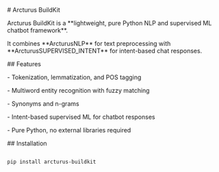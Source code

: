 \# Arcturus BuildKit



Arcturus BuildKit is a \*\*lightweight, pure Python NLP and supervised ML chatbot framework\*\*.  

It combines \*\*ArcturusNLP\*\* for text preprocessing with \*\*ArcturusSUPERVISED\_INTENT\*\* for intent-based chat responses.



\## Features



\- Tokenization, lemmatization, and POS tagging  

\- Multiword entity recognition with fuzzy matching  

\- Synonyms and n-grams  

\- Intent-based supervised ML for chatbot responses  

\- Pure Python, no external libraries required  



\## Installation



```bash

pip install arcturus-buildkit



